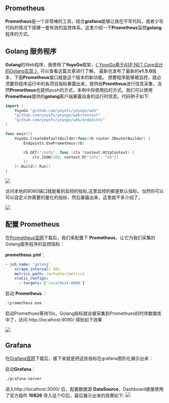 ## Prometheus
**Prometheus**是一个非常棒的工具，结合**grafana**能够让我在不写代码，或者少写代码的情况下搭建一套有效的监控体系。这里介绍一下**Prometheus**监控**golang**程序的方式。

## Golang 服务程序
**Golang**的Web程序，我使用了**YoyoGo**框架，[《 YoyoGo基于ASP.NET Core设计的Golang实现 》](https://www.cnblogs.com/maxzhang1985/p/12981989.html) 可以查看这篇文章进行了解。 最新也发布了最新的**v1.5.0**版本，下面**Prometheus**接口就是这个版本的新功能。
想要程序能够被监控，就必须要将程序运行中的各项目指标暴露出来，提供给**Promtheus**进行信息采集，当然**Prometheus**也提供push的方式，本例中将使用拉的方式。我们可以使用**Prometheus**提供的**golang**客户端暴露自身的运行时信息。代码例子如下:
```go
import (
	YoyoGo "github.com/yoyofx/yoyogo/web"
	"github.com/yoyofx/yoyogo/web/context"
	"github.com/yoyofx/yoyogo/web/endpoints"
)

func main(){
	YoyoGo.CreateDefaultBuilder(func(rb router.IRouterBuilder) {
		Endpoints.UsePrometheus(rb)

		rb.GET("/info", func (ctx *context.HttpContext) {
			ctx.JSON(200, context.M{"info": "ok"})
		})
	}).Build().Run()
}
```
![](https://mnur-prod-public.oss-cn-beijing.aliyuncs.com/0/tech/20200811104839.png)

访问本地的8080端口就能看到监控的指标,这里监控的都是默认指标，当然你可以可以自定义你需要的量化的指标，然后暴露出来，这里就不多介绍了。

![](https://mnur-prod-public.oss-cn-beijing.aliyuncs.com/0/tech/20200811104756.png)

## 配置 Prometheus
在[Prometheus官网](https://prometheus.io/download/)下载后，我们来配置下 **Prometheus**，让它为我们采集的Golang服务程序的监控指标：

**prometheus.yml**：
```yml
- job_name: 'golang'
    scrape_interval: 10s
    metrics_path: /actuator/metrics
    static_configs:
      - targets: ['localhost:8080']
```
启动 **Prometheus** ：
```bash
.\prometheus.exe
```

启动Promethues等待10s，Golang指标就会被采集到Promethues的时序数据库中了，访问 http://localhost:9090/ 得到如下效果

![](https://mnur-prod-public.oss-cn-beijing.aliyuncs.com/0/tech/20200811110139.png)

## Grafana
在[Grafana官网](https://grafana.com/grafana/download)下载后，接下来就是把这些指标在grafana图形化展示出来：

启动**Grafana**：
```bash
./grafana-server
```
进入http://localhost:3000/ 后，配置数据源 **DataSource**，Dashboard直接使用了官方插件 **10826** 导入这个ID后，最后展示出来的效果如下:
![](https://mnur-prod-public.oss-cn-beijing.aliyuncs.com/0/tech/20200811110440.png)
